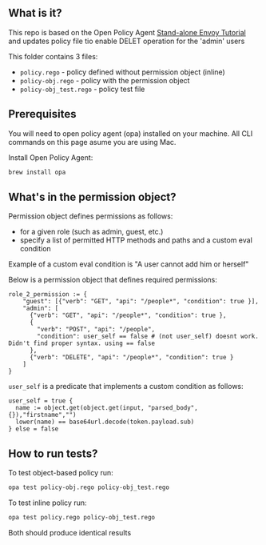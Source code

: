 ## What is it?

This repo is based on the Open Policy Agent [Stand-alone Envoy Tutorial](https://www.openpolicyagent.org/docs/latest/envoy-tutorial-standalone-envoy/) and updates policy file tio enable DELET operation for the 'admin' users

This folder contains 3 files:

- `policy.rego` - policy defined without permission object (inline)
- `policy-obj.rego` - policy with the permission object
- `policy-obj_test.rego` - policy test file

## Prerequisites

You will need to open policy agent (opa) installed on your machine.
All CLI commands on this page asume you are using Mac.

Install Open Policy Agent:

```sh
brew install opa
```

## What's in the permission object?

Permission object defines permissions as follows:

- for a given role (such as admin, guest, etc.)
- specify a list of permitted HTTP methods and paths and a custom eval condition

Example of a custom eval condition is "A user cannot add him or herself"

Below is a permission object that defines required permissions:

```rego
role_2_permission := {
    "guest": [{"verb": "GET", "api": "/people*", "condition": true }],
    "admin": [
      {"verb": "GET", "api": "/people*", "condition": true },
      {
        "verb": "POST", "api": "/people", 
        "condition": user_self == false # (not user_self) doesnt work. Didn't find proper syntax. using == false
      },
      {"verb": "DELETE", "api": "/people*", "condition": true }
    ]
}
```

`user_self` is a predicate that implements a custom condition as follows:
```rego
user_self = true {
  name := object.get(object.get(input, "parsed_body", {}),"firstname","")
  lower(name) == base64url.decode(token.payload.sub)
} else = false 
```

## How to run tests?

To test object-based policy run:
```sh
opa test policy-obj.rego policy-obj_test.rego
```

To test inline policy run:
```sh
opa test policy.rego policy-obj_test.rego
```

Both should produce identical results